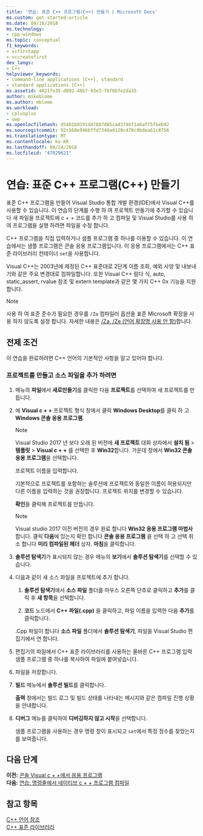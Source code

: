 ```yaml
---
title: '연습: 표준 C++ 프로그램(C++) 만들기 | Microsoft Docs'
ms.custom: get-started-article
ms.date: 09/18/2018
ms.technology:
- cpp-windows
ms.topic: conceptual
f1_keywords:
- vcfirstapp
- vccreatefirst
dev_langs:
- C++
helpviewer_keywords:
- command-line applications [C++], standard
- standard applications [C++]
ms.assetid: 48217e35-d892-46b7-93e3-f6f0b7e2da35
author: mikeblome
ms.author: mblome
ms.workload:
- cplusplus
- uwp
ms.openlocfilehash: d5481b9391d47887d85ca43746f1a6aff5f6eb92
ms.sourcegitcommit: 92c568e9466ffd7346a4120c478c9bdea61c8756
ms.translationtype: MT
ms.contentlocale: ko-KR
ms.lasthandoff: 09/24/2018
ms.locfileid: "47029621"
---
```

# <a name="walkthrough-creating-a-standard-c-program-c"></a>연습: 표준 C++ 프로그램(C++) 만들기

표준 C++ 프로그램을 만들어 Visual Studio 통합 개발 환경(IDE)에서 Visual C++를 사용할 수 있습니다. 이 연습의 단계를 수행 하 여 프로젝트 만들기에 추가할 수 있습니다 새 파일을 프로젝트에 c + + 코드를 추가 하 고 컴파일 및 Visual Studio를 사용 하 여 프로그램을 실행 하려면 파일을 수정 합니다.

C++ 프로그램을 직접 입력하거나 샘플 프로그램 중 하나를 이용할 수 있습니다. 이 연습에서는 샘플 프로그램은 콘솔 응용 프로그램입니다. 이 응용 프로그램에서는 C++ 표준 라이브러리 컨테이너 `set`을 사용합니다.

Visual C++는 2003년에 제정된 C++ 표준대로 2단계 이름 조회, 예외 사양 및 내보내기와 같은 주요 변경대로 컴파일합니다. 또한 Visual C++ 람다 식, auto, static_assert, rvalue 참조 및 extern template과 같은 몇 가지 C++ 0x 기능을 지원합니다.

> [!NOTE]
> 사용 하 여 표준 준수가 필요한 경우를 `/Za` 컴파일러 옵션을 표준 Microsoft 확장을 사용 하지 않도록 설정 합니다. 자세한 내용은 [/Za, /Ze (언어 확장명 사용 안 함)](../build/reference/za-ze-disable-language-extensions.md)합니다.

## <a name="prerequisites"></a>전제 조건

이 연습을 완료하려면 C++ 언어의 기본적인 사항을 알고 있어야 합니다.

### <a name="to-create-a-project-and-add-a-source-file"></a>프로젝트를 만들고 소스 파일을 추가 하려면

1. 메뉴의 **파일**에서 **새로만들기**를 클릭한 다음 **프로젝트**를 선택하여 새 프로젝트를 만듭니다.

1. 에 **Visual c + +** 프로젝트 형식 창에서 클릭 **Windows Desktop**를 클릭 하 고 **Windows 콘솔 응용 프로그램**. 

   > [!NOTE]
   > Visual Studio 2017 년 보다 오래 된 버전에 **새 프로젝트** 대화 상자에서 **설치 됨** > **템플릿**  >  **Visual c + +** 를 선택한 후 **Win32**합니다. 가운데 창에서 **Win32 콘솔 응용 프로그램**을 선택합니다. 

   프로젝트 이름을 입력합니다. 

   기본적으로 프로젝트를 포함하는 솔루션에 프로젝트와 동일한 이름이 허용되지만 다른 이름을 입력하는 것을 권장합니다. 프로젝트 위치를 변경할 수 있습니다.

   **확인**을 클릭해 프로젝트를 만듭니다.

   > [!NOTE]
   > Visual studio 2017 이전 버전의 경우 완료 합니다 **Win32 응용 프로그램 마법사**합니다. 클릭 **다음**에 있는지 확인 합니다 **콘솔 응용 프로그램** 을 선택 하 고 선택 취소 합니다 **미리 컴파일된 헤더** 상자. **마침**을 클릭합니다.

1. **솔루션 탐색기**가 표시되지 않는 경우 메뉴의 **보기**에서 **솔루션 탐색기**를 선택할 수 있습니다.

1. 다음과 같이 새 소스 파일을 프로젝트에 추가 합니다.

   1. **솔루션 탐색기**에서 **소스 파일** 폴더를 마우스 오른쪽 단추로 클릭하고 **추가**를 클릭 후 **새 항목**을 선택합니다.

   1. **코드** 노드에서 **C++ 파일(.cpp)** 을 클릭하고, 파일 이름을 입력한 다음 **추가**를 클릭합니다.

   .Cpp 파일이 합니다 **소스 파일** 폴더에서 **솔루션 탐색기**, 파일을 Visual Studio 편집기에서 연 합니다.

1. 편집기의 파일에서 C++ 표준 라이브러리를 사용하는 올바른 C++ 프로그램 입력 샘플 프로그램 중 하나를 복사하여 파일에 붙여넣습니다.


1. 파일을 저장합니다.

1. **빌드** 메뉴에서 **솔루션 빌드**를 클릭합니다.

   **출력** 창에서는 빌드 로그 및 빌드 상태를 나타내는 메시지와 같은 컴파일 진행 상황을 안내합니다.

1. **디버그** 메뉴를 클릭하여 **디버깅하지 않고 시작**을 선택합니다.

   샘플 프로그램을 사용하는 경우 명령 창이 표시되고 `set`에서 특정 정수를 찾았는지를 보여줍니다.

## <a name="next-steps"></a>다음 단계

**이전:** [콘솔 Visual c + +에서 응용 프로그램](../windows/console-applications-in-visual-cpp.md)<br/>
**다음:** [연습: 명령줄에서 네이티브 c + + 프로그램 컴파일](../build/walkthrough-compiling-a-native-cpp-program-on-the-command-line.md)<br/>

## <a name="see-also"></a>참고 항목

[C++ 언어 참조](../cpp/cpp-language-reference.md)<br/>
[C++ 표준 라이브러리](../standard-library/cpp-standard-library-reference.md)<br/>
